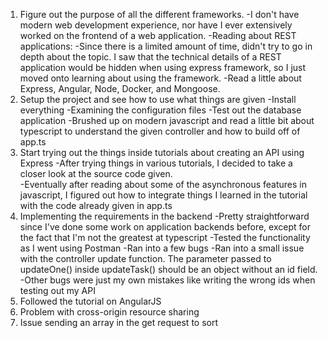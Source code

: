 1. Figure out the purpose of all the different frameworks.
    -I don't have modern web development experience, nor have I ever extensively worked on the frontend of a web application.
    -Reading about REST applications:
        -Since there is a limited amount of time, didn't try to go in depth about the topic.  I saw that the  technical details of a REST application would be hidden when using express framework, 
        so I just moved onto learning about using the framework.
    -Read a little about Express, Angular, Node, Docker, and Mongoose.
2. Setup the project and see how to use what things are given
    -Install everything
    -Examining the configuration files
    -Test out the database application
    -Brushed up on modern javascript and read a little bit about typescript to understand the given controller and how to build off of app.ts
3. Start trying out the things inside tutorials about creating an API using Express
    -After trying things in various tutorials, I decided to take a closer look at the source code given.  
    -Eventually after reading about some of the asynchronous features in javascript, I figured out how to integrate things I learned in the tutorial with the code already given in app.ts
4. Implementing the requirements in the backend
    -Pretty straightforward since I've done some work on application backends before, except for the fact that I'm not the greatest at typescript
    -Tested the functionality as I went using Postman
    -Ran into a few bugs
        -Ran into a small issue with the controller update function.  The parameter passed to updateOne() inside updateTask() should be an object without an id field.  
        -Other bugs were just my own mistakes like writing the wrong ids when testing out my API
5. Followed the tutorial on AngularJS
6. Problem with cross-origin resource sharing
7. Issue sending an array in the get request to sort 